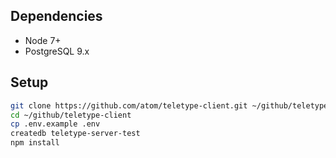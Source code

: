 ## Dependencies

- Node 7+
- PostgreSQL 9.x

## Setup

```sh
git clone https://github.com/atom/teletype-client.git ~/github/teletype-client
cd ~/github/teletype-client
cp .env.example .env
createdb teletype-server-test
npm install
```
